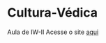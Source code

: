 # Cultura-Védica
Aula de IW-II
Acesse o site [aqui](https://gabrielebatagiero.github.io/Cultura-V-dica/)
